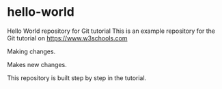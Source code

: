 # hello-world
Hello World repository for Git tutorial
This is an example repository for the Git tutorial on https://www.w3schools.com

Making changes.

Makes new changes.

This repository is built step by step in the tutorial.
